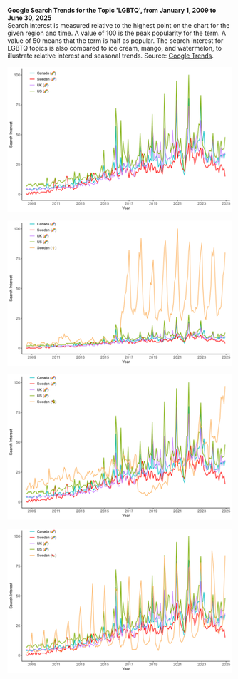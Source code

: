**Google Search Trends for the Topic 'LGBTQ', from January 1, 2009 to June 30, 2025**<br>
Search interest is measured relative to the highest point on the chart for the given region and time. A value of 100 is the peak popularity for the term. A value of 50 means that the term is half as popular. The search interest for LGBTQ topics is also compared to ice cream, mango, and watermelon, to illustrate relative interest and seasonal trends. Source: [Google Trends](https://trends.google.com/trends/explore?date=2009-01-01%202025-06-30,2009-01-01%202025-06-30,2009-01-01%202025-06-30,2009-01-01%202025-06-30,2009-01-01%202025-06-30&geo=GB,SE,US,CA,SE&q=%2Fm%2F0hn10,%2Fm%2F0hn10,%2Fm%2F0hn10,%2Fm%2F0hn10,%2Fm%2F0kpqd&hl=en-GB).
<br><br>
![](p_lgbtq.png)
<br><br>
![](p_ice_cream.png)
<br><br>
![](p_mango.png)
<br><br>
![](p_watermelon.png)